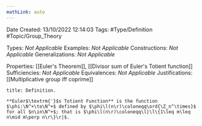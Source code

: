 ```yaml
---
mathLink: auto
---
```


<div class="topSpace"></div>

Date Created: 13/10/2022 12:14:03
Tags: #Type/Definition #Topic/Group_Theory

Types: <i>Not Applicable</i>
Examples: <i>Not Applicable</i>
Constructions: <i>Not Applicable</i>
Generalizations: <i>Not Applicable</i>

Properties: [[Euler's Theorem]], [[Divisor sum of Euler's Totient function]]
Sufficiencies: <i>Not Applicable</i>
Equivalences: <i>Not Applicable</i>
Justifications: [[Multiplicative group iff coprime]]

``` ad-Definition
title: Definition.

**Euler$\textrm{'}$s Totient Function** is the function $\phi:\N^+\to\N^+$ defined by $\phi\l(n\r)\coloneqq\ord{\Z_n^\times}$ for all $n\in\N^+$; that is $\phi\l(n\r)\coloneqq\l|\l\{1\leq m\leq n\mid m\perp n\r\}\r|$.

```

